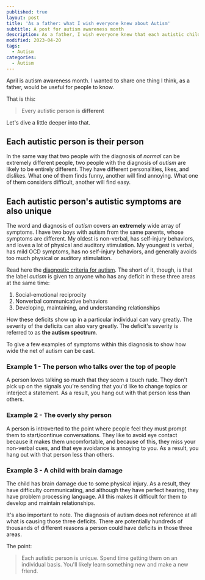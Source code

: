 ```yaml
---
published: true
layout: post
title: 'As a father: what I wish everyone knew about Autism'
subtitle: A post for autism awareness month
description: As a father, I wish everyone knew that each autistic child is different
modified: 2023-04-20
tags:
  - Autism
categories:
  - Autism
---
```


April is autism awareness month. I wanted to share one thing I think, as a father, would be useful for people to know.

That is this:

> Every autistic person is **different**

Let's dive a little deeper into that.

## Each autistic person is their person

In the same way that two people with the diagnosis of *normal* can be extremely different people, two people
with the diagnosis of *autism* are likely to be entirely different. They have different personalities, likes, and
dislikes. What one of them finds funny, another will find annoying. What one of them considers difficult, another will find
easy.

## Each autistic person's autistic symptoms are also unique

The word and diagnosis of *autism* covers an **extremely** wide array of symptoms. I have two boys with autism from the same
parents, whose symptoms are different. My oldest is non-verbal, has self-injury behaviors, and loves a lot of physical
and auditory stimulation. My youngest is verbal, has mild OCD symptoms, has no self-injury behaviors, and generally avoids too much
physical or auditory stimulation.

Read here the [diagnostic criteria for autism](https://www.cdc.gov/ncbddd/autism/hcp-dsm.html). The short of it, though, is that
the label *autism* is given to anyone who has any deficit in these three areas at the same time:

1. Social-emotional reciprocity
2. Nonverbal communicative behaviors
3. Developing, maintaining, and understanding relationships

How these deficits show up in a particular individual can vary greatly. The severity of the deficits can also vary greatly.
The deficit's severity is referred to as **the autism spectrum**.

To give a few examples of symptoms within this diagnosis to show how wide the net of autism can be cast.

### Example 1 - The person who talks over the top of people

A person loves talking so much that they seem a touch rude. They don't pick up on the signals you're sending that you'd like
to change topics or interject a statement. As a result, you hang out with that person less than others.

### Example 2 - The overly shy person

A person is introverted to the point where people feel they must prompt them to start/continue conversations. They like to
avoid eye contact because it makes them uncomfortable, and because of this, they miss your non-verbal cues, and that eye avoidance
is annoying to you. As a result, you hang out with that person less than others.

### Example 3 - A child with brain damage

The child has brain damage due to some physical injury. As a result, they have difficulty communicating, and although they have
perfect hearing, they have problem processing language. All this makes it difficult for them to develop and maintain relationships.

It's also important to note. The diagnosis of autism does not reference at all what is causing those three deficits. There are
potentially hundreds of thousands of different reasons a person could have deficits in those three areas.

The point:

> Each autistic person is unique. Spend time getting them on an individual basis. You'll likely learn something new and make a
> new friend.
